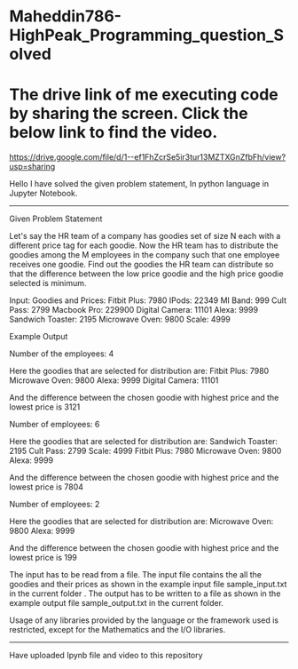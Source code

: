 # Maheddin786-HighPeak_Programming_question_Solved

# The drive link of me executing code by sharing the screen. Click the below link to find the video.

https://drive.google.com/file/d/1--ef1FhZcrSe5ir3tur13MZTXGnZfbFh/view?usp=sharing

Hello I have solved the given problem statement, In python language in Jupyter Notebook.

****************************************************************************************************************************************************************************
Given Problem Statement

Let's say the HR team of a company has goodies set of size N each with a different price tag for each goodie. Now the HR team has to distribute the goodies among the M employees in the company such that one employee receives one goodie. Find out the goodies the HR team can distribute so that the difference between the low price goodie and the high price goodie selected is minimum.

Input: Goodies and Prices: Fitbit Plus: 7980 IPods: 22349 MI Band: 999 Cult Pass: 2799 Macbook Pro: 229900 Digital Camera: 11101 Alexa: 9999 Sandwich Toaster: 2195 Microwave Oven: 9800 Scale: 4999

Example Output

Number of the employees: 4

Here the goodies that are selected for distribution are: Fitbit Plus: 7980 Microwave Oven: 9800 Alexa: 9999 Digital Camera: 11101

And the difference between the chosen goodie with highest price and the lowest price is 3121

Number of employees: 6

Here the goodies that are selected for distribution are: Sandwich Toaster: 2195 Cult Pass: 2799 Scale: 4999 Fitbit Plus: 7980 Microwave Oven: 9800 Alexa: 9999

And the difference between the chosen goodie with highest price and the lowest price is 7804

Number of employees: 2

Here the goodies that are selected for distribution are: Microwave Oven: 9800 Alexa: 9999

And the difference between the chosen goodie with highest price and the lowest price is 199

The input has to be read from a file. The input file contains the all the goodies and their prices as shown in the example input file sample_input.txt in the current folder . The output has to be written to a file as shown in the example output file sample_output.txt in the current folder.

Usage of any libraries provided by the language or the framework used is restricted, except for the Mathematics and the I/O libraries.

***************************************************************************************************************************************


Have uploaded Ipynb file and video to this repository
